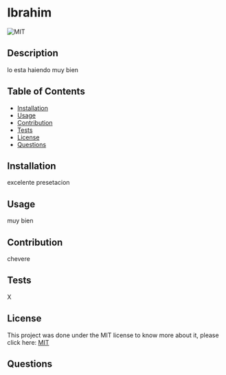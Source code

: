 
  # Ibrahim

  ![MIT](https://img.shields.io/badge/License-MIT-green)

  ## Description
  lo esta haiendo muy bien

  ## Table of Contents
  * [Installation](#installation)
  * [Usage](#usage)
  * [Contribution](#contribution)
  * [Tests](#tests)
  * [License](#license)
  * [Questions](#questions)
  
  ## Installation
  excelente presetacion

  ## Usage
  muy bien

  ## Contribution
  chevere

  ## Tests
  X

  ## License
  This project was done under the MIT license to know more about it, please click here: [MIT](https://choosealicense.com/licenses/mit/)

  ## Questions
  